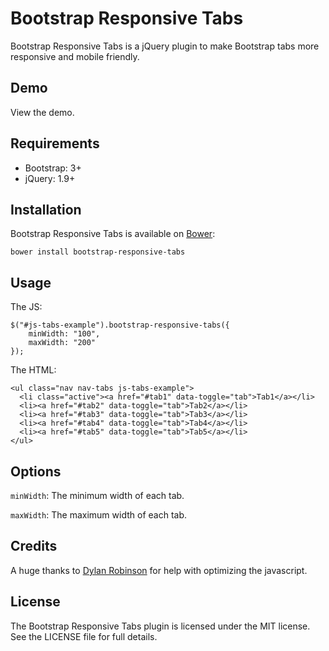 # Bootstrap Responsive Tabs

Bootstrap Responsive Tabs is a jQuery plugin to make Bootstrap tabs more responsive and mobile friendly. 


## Demo
View the demo.


## Requirements
- Bootstrap: 3+
- jQuery: 1.9+

## Installation
Bootstrap Responsive Tabs is available on [Bower](https://github.com/bower/bower):

```bower install bootstrap-responsive-tabs```

## Usage
The JS:
```
$("#js-tabs-example").bootstrap-responsive-tabs({
    minWidth: "100",
    maxWidth: "200"
});
```

The HTML:
```
<ul class="nav nav-tabs js-tabs-example">
  <li class="active"><a href="#tab1" data-toggle="tab">Tab1</a></li>
  <li><a href="#tab2" data-toggle="tab">Tab2</a></li>
  <li><a href="#tab3" data-toggle="tab">Tab3</a></li>
  <li><a href="#tab4" data-toggle="tab">Tab4</a></li>
  <li><a href="#tab5" data-toggle="tab">Tab5</a></li>
</ul>
```

## Options
```minWidth```: The minimum width of each tab.

```maxWidth```: The maximum width of each tab.



##  Credits

A huge thanks to [Dylan Robinson](http://www.dylan.com) for help with optimizing the javascript.

## License
The Bootstrap Responsive Tabs plugin is licensed under the MIT license. See the LICENSE file for full details.
